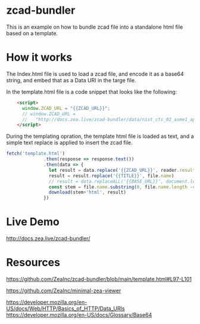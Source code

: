 # zcad-bundler
This is an example on how to bundle zcad file into a standalone html file based on a template.

# How it works

The Index.html file is used to load a zcad file, and encode it as a base64 string, and embed that as a Data URI in the targe file.

In the template.html file is a code snippet that looks like the following:

```html
    <script>
      window.ZCAD_URL = "{{ZCAD_URL}}";
      // window.ZCAD_URL =
      //   "http://docs.zea.live/zcad-bundler/data/nist_ctc_02_asme1_ap203.zcad";
    </script>
```

During the templating opration, the template html file is loaded as text, and a simple text replace is applied to insert the zcad file.
 
```javascript
fetch('template.html')
              .then(response => response.text())
              .then(data => {
                let result = data.replace('{{ZCAD_URL}}', reader.result)
                result = result.replace('{{TITLE}}', file.name)
                // result = data.replaceALL('{{BASE_URL}}', document.location.origin)
                const stem = file.name.substring(0, file.name.length -4)
                download(stem+'html', result)
              })

```

# Live Demo

http://docs.zea.live/zcad-bundler/


# Resources

https://github.com/ZeaInc/zcad-bundler/blob/main/template.html#L97-L101

https://github.com/ZeaInc/minimal-zea-viewer

https://developer.mozilla.org/en-US/docs/Web/HTTP/Basics_of_HTTP/Data_URIs 
https://developer.mozilla.org/en-US/docs/Glossary/Base64
